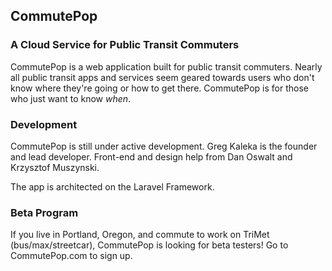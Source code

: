 ## CommutePop
### A Cloud Service for Public Transit Commuters

CommutePop is a web application built for public transit commuters. Nearly all public transit apps and services seem geared towards users who don't know where they're going or how to get there. CommutePop is for those who just want to know *when*.

### Development

CommutePop is still under active development. Greg Kaleka is the founder and lead developer. Front-end and design help from Dan Oswalt and Krzysztof Muszynski.

The app is architected on the Laravel Framework.

### Beta Program

If you live in Portland, Oregon, and commute to work on TriMet (bus/max/streetcar), CommutePop is looking for beta testers! Go to CommutePop.com to sign up.
